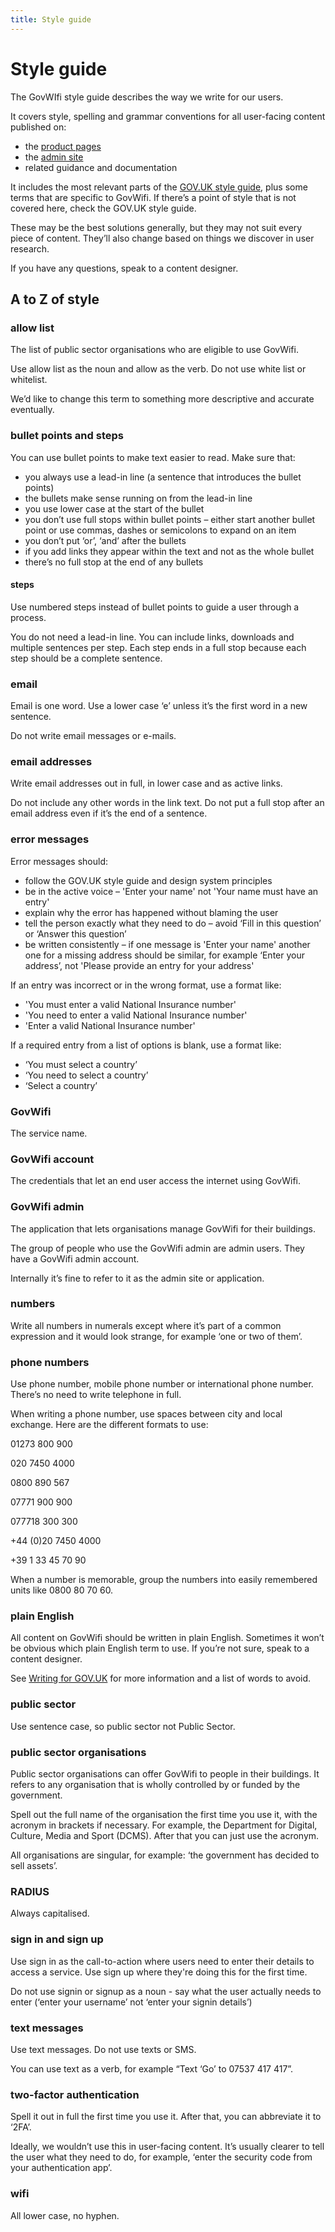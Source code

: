 ```yaml
---
title: Style guide
---
```


# Style guide

The GovWIfi style guide describes the way we write for our users.

It covers style, spelling and grammar conventions for all user-facing content published on:

- the [product pages](https://www.wifi.service.gov.uk/)
- the [admin site](https://admin.wifi.service.gov.uk/users/sign_in)
- related guidance and documentation

It includes the most relevant parts of the [GOV.UK style guide](https://www.gov.uk/guidance/style-guide/a-to-z-of-gov-uk-style), plus some terms that are specific to GovWifi. If there’s a point of style that is not covered here, check the GOV.UK style guide.

These may be the best solutions generally, but they may not suit every piece of content. They’ll also change based on things we discover in user research.

If you have any questions, speak to a content designer.

## A to Z of style

### allow list

The list of public sector organisations who are eligible to use GovWifi.

Use allow list as the noun and allow as the verb. Do not use white list or whitelist.

We’d like to change this term to something more descriptive and accurate eventually.

### bullet points and steps

You can use bullet points to make text easier to read. Make sure that:

- you always use a lead-in line (a sentence that introduces the bullet points)
- the bullets make sense running on from the lead-in line
- you use lower case at the start of the bullet
- you don’t use full stops within bullet points – either start another bullet point or use commas, dashes or semicolons to expand on an item
- you don’t put ‘or’, ‘and’ after the bullets
- if you add links they appear within the text and not as the whole bullet
- there’s no full stop at the end of any bullets

#### steps

Use numbered steps instead of bullet points to guide a user through a process.

You do not need a lead-in line. You can include links, downloads and multiple sentences per step. Each step ends in a full stop because each step should be a complete sentence.

### email

Email is one word. Use a lower case ‘e’ unless it’s the first word in a new sentence.

Do not write email messages or e-mails.

### email addresses

Write email addresses out in full, in lower case and as active links.

Do not include any other words in the link text. Do not put a full stop after an email address even if it’s the end of a sentence.

### error messages

Error messages should:

- follow the GOV.UK style guide and design system principles
- be in the active voice – 'Enter your name' not 'Your name must have an entry'
- explain why the error has happened without blaming the user
- tell the person exactly what they need to do – avoid ‘Fill in this question’ or ‘Answer this question’
- be written consistently – if one message is 'Enter your name' another one for a missing address should be similar, for example ‘Enter your address’, not 'Please provide an entry for your address'

If an entry was incorrect or in the wrong format, use a format like:
- 'You must enter a valid National Insurance number'
- 'You need to enter a valid National Insurance number'
- 'Enter a valid National Insurance number'

If a required entry from a list of options is blank, use a format like:
- ‘You must select a country’
- ‘You need to select a country’
- ‘Select a country’

### GovWifi

The service name.

### GovWifi account

The credentials that let an end user access the internet using GovWifi.

### GovWifi admin

The application that lets organisations manage GovWifi for their buildings.

The group of people who use the GovWifi admin are admin users. They have a GovWifi admin account.

Internally it’s fine to refer to it as the admin site or application.

### numbers

Write all numbers in numerals except where it’s part of a common expression and it would look strange, for example ‘one or two of them’.

### phone numbers

Use phone number, mobile phone number or international phone number. There’s no need to write telephone in full.

When writing a phone number, use spaces between city and local exchange. Here are the different formats to use:

01273 800 900

020 7450 4000

0800 890 567

07771 900 900

077718 300 300

+44 (0)20 7450 4000

+39 1 33 45 70 90

When a number is memorable, group the numbers into easily remembered units like 0800 80 70 60.

### plain English

All content on GovWifi should be written in plain English.  Sometimes it won’t be obvious which plain English term to use. If you’re not sure, speak to a content designer.

See [Writing for GOV.UK](https://www.gov.uk/guidance/content-design/writing-for-gov-uk#plain-english) for more information and a list of words to avoid.

### public sector

Use sentence case, so public sector not Public Sector.

### public sector organisations

Public sector organisations can offer GovWifi to people in their buildings. It refers to any organisation that is wholly controlled by or funded by the government.

Spell out the full name of the organisation the first time you use it, with the acronym in brackets if necessary. For example, the Department for Digital, Culture, Media and Sport (DCMS). After that you can just use the acronym.

All organisations are singular, for example: ‘the government has decided to sell assets’.

### RADIUS

Always capitalised.

### sign in and sign up

Use sign in as the call-to-action where users need to enter their details to access a service. Use sign up where they're doing this for the first time.

Do not use signin or signup as a noun - say what the user actually needs to enter (‘enter your username’ not ‘enter your signin details’)

### text messages

Use text messages. Do not use texts or SMS.

You can use text as a verb, for example “Text ‘Go’ to 07537 417 417”.

### two-factor authentication

Spell it out in full the first time you use it. After that, you can abbreviate it to ‘2FA’.

Ideally, we wouldn’t use this in user-facing content. It’s usually clearer to tell the user what they need to do, for example, ‘enter the security code from your authentication app’.

### wifi

All lower case, no hyphen.
